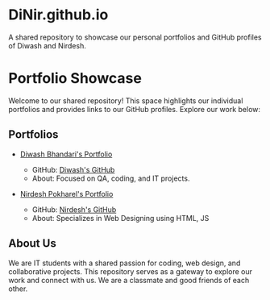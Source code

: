 # DiNir.github.io
A shared repository to showcase our personal portfolios and GitHub profiles of Diwash and Nirdesh.

# Portfolio Showcase

Welcome to our shared repository! This space highlights our individual portfolios and provides links to our GitHub profiles. Explore our work below:

## Portfolios

- [Diwash Bhandari's Portfolio](https://dovev-npl.github.io/DIWASBHNDR.GITHUB.IO/)
  - GitHub: [Diwash's GitHub](https://github.com/dovev-npl)
  - About: Focused on QA, coding, and IT projects.

- [Nirdesh Pokharel's Portfolio](https://nirdesh101.github.io/Nirdesh-Pokharel/)
  - GitHub: [Nirdesh's GitHub](https://github.com/nirdesh101)
  - About: Specializes in Web Designing using HTML, JS

## About Us
We are IT students with a shared passion for coding, web design, and collaborative projects. This repository serves as a gateway to explore our work and connect with us. We are a classmate and good friends of each other. 
